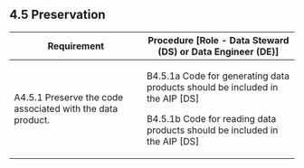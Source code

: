 ## **4.5 Preservation**

<table>
    <thead>
        <tr class="header">
            <th><strong>Requirement</strong></th>
            <th><strong>Procedure</strong> [Role - Data Steward (DS) or Data Engineer (DE)]</th>
        </tr>
    </thead>
    <tbody>
        <tr class="odd">
            <td>A4.5.1 Preserve the code associated with the data product.</td>
            <td>
                <p>B4.5.1a Code for generating data products should be included in the AIP [DS]</p>
                <p>B4.5.1b Code for reading data products should be included in the AIP [DS]</p>
            </td>
        </tr>
    </tbody>
</table>

